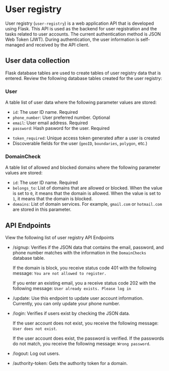 # User registry

User registry (`user-registry`) is a web application API that is developed using Flask. This API is used as the backend for user registration and the tasks related to user accounts. The current authentication method is JSON Web Token (JWT). During authentication, the user information is self-managed and received by the API client.

## User data collection

Flask database tables are used to create tables of user registry data that is entered. Review the following database tables created for the user registry:

### User

A table list of user data where the following parameter values are stored:

  * `id`: The user ID name. Required
  * `phone_number`: User preferred number. Optional
  * `email`: User email address. Required
  * `password`: Hash pasword for the user. Required
<!--from Ted how is the valid token defined?-->
  * `token_required`: Unique access token generated after a user is created
  * Discoverable fields for the user (`geoID`, `boundaries`, `polygon`, etc.)

### DomainCheck

A table list of allowed and blocked domains where the following parameter values are stored:

  * `id`: The user ID name. Required
  * `belongs_to`: List of domains that are allowed or blocked. When the value is set to `0`, it means that the domain is allowed. When the value is set to `1`, it means that the domain is blocked.
  * `domains`: List of domain services. For example, `gmail.com` or `hotmail.com` are stored in this parameter.
  
## API Endpoints

View the following list of user registry API Endpoints
  
* /signup: Verifies if the JSON data that contains the email, password, and phone number matches with the information in the `DomainChecks` database table. 
    
  If the domain is block, you receive status code 401 with the following message: `You are not allowed to register.`
    
  If you enter an existing email, you a receive status code 202 with the following message: `User already exists. Please log in`

* /update: Use this endpoint to update user account information. Currently, you can only update your phone number. 

* /login: Verifies if users exist by checking the JSON data. 

  If the user account does not exist, you receive the following message: `User does not exist`.
  
  If the user account does exist, the password is verified. If the passwords do not match, you receive the following message: `Wrong password`.
  
* /logout: Log out users.

* /authority-token: Gets the authority token for a domain. 
